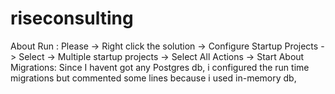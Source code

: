 # riseconsulting
About Run : Please 
    -> Right click the solution 
    -> Configure Startup Projects
    -> Select -> Multiple startup projects
    -> Select All Actions -> Start
About Migrations: Since I havent got any Postgres db, i configured the run time migrations but commented some lines because i used in-memory db,


    
